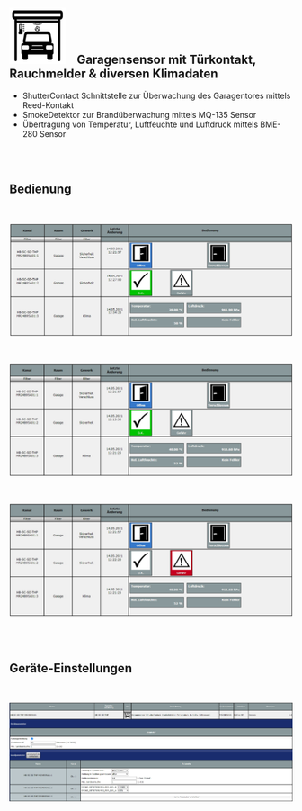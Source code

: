 ## <img src="Images/hb-sc-sd-thp.png" width=100/> &nbsp;&nbsp; Garagensensor mit Türkontakt, Rauchmelder & diversen Klimadaten

- ShutterContact Schnittstelle zur Überwachung des Garagentores mittels Reed-Kontakt
- SmokeDetektor zur Brandüberwachung mittels MQ-135 Sensor
- Übertragung von Temperatur, Luftfeuchte und Luftdruck mittels BME-280 Sensor

<br><br>
## Bedienung
<br>
<p align="center"><img src="Images/HB-MR-SC-SD-THP_Bedienung_1.jpg?raw=true"/></p>
<br>
<p align="center"><img src="Images/HB-MR-SC-SD-THP_Bedienung_2.jpg?raw=true"/></p>
<br>
<p align="center"><img src="Images/HB-MR-SC-SD-THP_Bedienung_3.jpg?raw=true"/></p>

<br><br>
## Geräte-Einstellungen
<br>
<p align="center"><img src="Images/HB-MR-SC-SD-THP_Einstellung_1.jpg?raw=true"/></p>